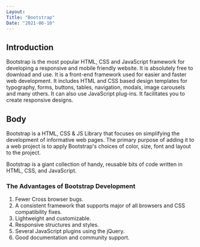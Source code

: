 ```yaml
---
Layout:
Title: "Bootstrap"
Date: "2021-06-10"
---
```


## Introduction

Bootstrap is the most popular HTML, CSS and JavaScript framework for 
  developing a responsive and mobile friendly website.
 It is absolutely free to download and use.
 It is a front-end framework used for easier and faster web development.
 It includes HTML and CSS based design templates for typography, forms, 
  buttons, tables, navigation, modals, image carousels and many others.
 It can also use JavaScript plug-ins.
 It facilitates you to create responsive designs.


 ## Body

 Bootstrap is a HTML, CSS & JS Library that focuses on simplifying the development of informative web pages. The primary purpose of adding it to a web project is to apply Bootstrap's choices of color, size, font and layout to the project.

 Bootstrap is a giant collection of handy, reusable bits of code written in HTML, CSS, and JavaScript. 

 ### The Advantages of Bootstrap Development

1. Fewer Cross browser bugs.
2. A consistent framework that supports major of all browsers and CSS compatibility fixes.
3. Lightweight and customizable.
4. Responsive structures and styles.
5. Several JavaScript plugins using the jQuery.
6. Good documentation and community support.